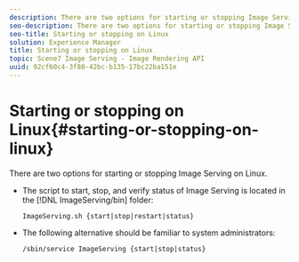 ```yaml
---
description: There are two options for starting or stopping Image Serving on Linux.
seo-description: There are two options for starting or stopping Image Serving on Linux.
seo-title: Starting or stopping on Linux
solution: Experience Manager
title: Starting or stopping on Linux
topic: Scene7 Image Serving - Image Rendering API
uuid: 92cf60c4-3f80-42bc-b135-17bc22ba151e
---
```


# Starting or stopping on Linux{#starting-or-stopping-on-linux}

There are two options for starting or stopping Image Serving on Linux.

* The script to start, stop, and verify status of Image Serving is located in the [!DNL ImageServing/bin] folder:

  `ImageServing.sh {start|stop|restart|status}` 
* The following alternative should be familiar to system administrators:

  `/sbin/service ImageServing {start|stop|status}` 
